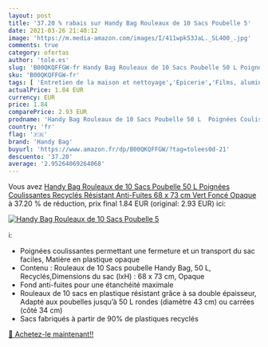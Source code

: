 ```yaml
---
layout: post
title: '37.20 % rabais sur Handy Bag Rouleaux de 10 Sacs Poubelle 5'
date: 2021-03-26 21:40:12
image: 'https://m.media-amazon.com/images/I/411wpk53JaL._SL400_.jpg'
comments: true
category: ofertas
author: 'tole.es'
slug: 'B00QKQFFGW-fr Handy Bag Rouleaux de 10 Sacs Poubelle 50 L Poignées...'
sku: 'B00QKQFFGW-fr'
tags: [ 'Entretien de la maison et nettoyage','Epicerie','Films, aluminium et sachets','Sacs poubelle','handy bag','Épicerie', ]
actualPrice: 1.84 EUR
currency: EUR
price: 1.84
comparePrice: 2.93 EUR
prodname: 'Handy Bag Rouleaux de 10 Sacs Poubelle 50 L  Poignées Coulissantes  Recyclés  Résistant  Anti-Fuites  68 x 73 cm  Vert Foncé  Opaque'
country: 'fr'
flag: '🇫🇷'
brand: 'Handy Bag'
buyurl: 'https://www.amazon.fr/dp/B00QKQFFGW/?tag=tolees0d-21'
descuento: '37.20'
average: '2.95264069264068'
---
```


Vous avez [Handy Bag Rouleaux de 10 Sacs Poubelle 50 L  Poignées Coulissantes  Recyclés  Résistant  Anti-Fuites  68 x 73 cm  Vert Foncé  Opaque](https://www.amazon.fr/dp/B00QKQFFGW/?tag=tolees0d-21)  à  37.20 % de réduction, prix final  1.84 EUR (original: 2.93 EUR) ici:

[![Handy Bag Rouleaux de 10 Sacs Poubelle 5](https://m.media-amazon.com/images/I/411wpk53JaL._SL400_.jpg)](https://www.amazon.fr/dp/B00QKQFFGW/?tag=tolees0d-21)

ℹ️:

- Poignées coulissantes permettant une fermeture et un transport du sac faciles, Matière en plastique opaque
- Contenu : Rouleaux de 10 Sacs poubelle Handy Bag, 50 L, Recyclés,Dimensions du sac (lxH) : 68 x 73 cm, Opaque
- Fond anti-fuites pour une étanchéité maximale
- Rouleaux de 10 sacs en plastique résistant grâce à sa double épaisseur, Adapté aux poubelles jusqu’à 50 L rondes (diamètre 43 cm) ou carrées (côté 34 cm)
- Sacs fabriqués à partir de 90% de plastiques recyclés

[🛒 Achetez-le maintenant!!](https://www.amazon.fr/dp/B00QKQFFGW/?tag=tolees0d-21)
